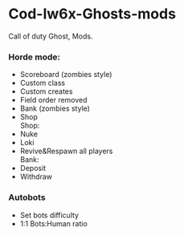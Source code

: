 # Cod-Iw6x-Ghosts-mods
Call of duty Ghost, Mods.

### Horde mode:
+ Scoreboard (zombies style)
+ Custom class
+ Custom creates
+ Field order removed
+ Bank (zombies style)
+ Shop
\
Shop:
+ Nuke
+ Loki
+ Revive&Respawn all players
\
Bank:
+ Deposit
+ Withdraw

### Autobots
+ Set bots difficulty
+ 1:1 Bots:Human ratio
